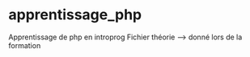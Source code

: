 # apprentissage_php
Apprentissage de php en introprog
Fichier théorie --> donné lors de la formation
